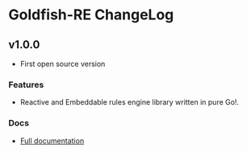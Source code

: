 # Goldfish-RE ChangeLog

## v1.0.0

 - First open source version

### Features
 
 - Reactive and Embeddable rules engine library written in pure Go!.

### Docs

 - [Full documentation](https://darksubmarine.com/docs/goldfish-re)